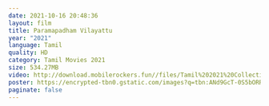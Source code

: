 ```yaml
---
date: 2021-10-16 20:48:36
layout: film
title: Paramapadham Vilayattu
year: "2021"
language: Tamil
quality: HD
category: Tamil Movies 2021
size: 534.27MB
video: http://download.mobilerockers.fun//files/Tamil%202021%20Collection/Paramapadham%20Vilayattu%20(2021)/Paramapadham%20Vilayattu%20(2021)%20Full%20Movies/Paramapadham%20Vilayattu%20(2021)%20HDRip/Paramapadham%20Vilayattu%20(2021)%20HDRip%20Single%20Part.mp4
poster: https://encrypted-tbn0.gstatic.com/images?q=tbn:ANd9GcT-0S5bORRXFHwfGTta-lcTw9byhPxK_mir-Q&usqp=CAU
paginate: false
---
```

